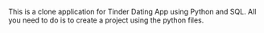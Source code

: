 This is a clone application for Tinder Dating App using Python and SQL. All you need to do is to create a project using the python files.

